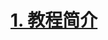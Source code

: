 # [1. 教程简介](https://www.bilibili.com/video/BV1Za4y1r7KE/?spm_id_from=333.337.search-card.all.click&vd_source=a7089a0e007e4167b4a61ef53acc6f7e)



